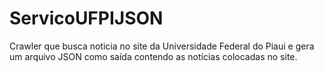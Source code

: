 # ServicoUFPIJSON
Crawler que busca noticia no site da Universidade Federal do Piaui e gera um arquivo JSON como saída contendo as notícias colocadas no site.
